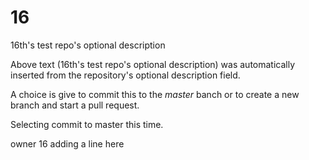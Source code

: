 # 16
16th's test repo's optional description

Above text (16th's test repo's optional description) was automatically inserted from the repository's optional description field.

A choice is give to commit this to the *master* banch or to create a new branch and start a pull request.

Selecting commit to master this time.

owner 16 adding a line here
